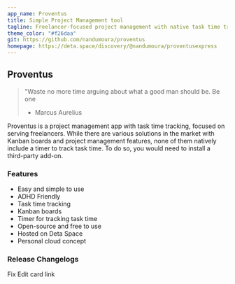 ```yaml
---
app_name: Proventus
title: Simple Project Management tool
tagline: Freelancer-focused project management with native task time tracking.
theme_color: "#f26daa"
git: https://github.com/nandumoura/proventus
homepage: https://deta.space/discovery/@nandumoura/proventusexpress
---
```


## Proventus

> "Waste no more time arguing about what a good man should be. Be one
>
> - Marcus Aurelius

Proventus is a project management app with task time tracking, focused on serving freelancers. While there are various solutions in the market with Kanban boards and project management features, none of them natively include a timer to track task time. To do so, you would need to install a third-party add-on.

### Features

- Easy and simple to use
- ADHD Friendly
- Task time tracking
- Kanban boards
- Timer for tracking task time
- Open-source and free to use
- Hosted on Deta Space
- Personal cloud concept

### Release Changelogs

Fix Edit card link
